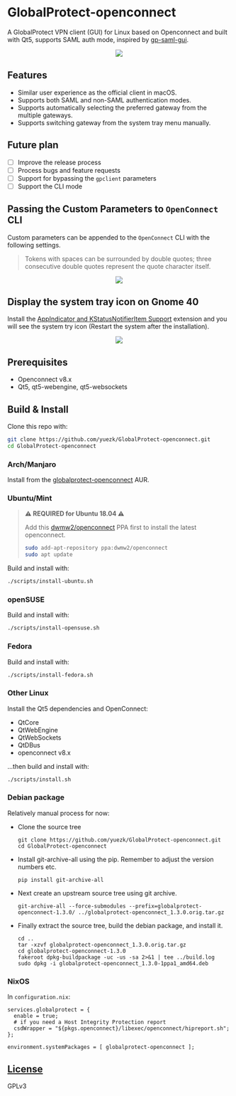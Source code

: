 # GlobalProtect-openconnect
A GlobalProtect VPN client (GUI) for Linux based on Openconnect and built with Qt5, supports SAML auth mode, inspired by [gp-saml-gui](https://github.com/dlenski/gp-saml-gui).

<p align="center">
  <img src="https://user-images.githubusercontent.com/3297602/133869036-5c02b0d9-c2d9-4f87-8c81-e44f68cfd6ac.png">
</p>

## Features

- Similar user experience as the official client in macOS.
- Supports both SAML and non-SAML authentication modes.
- Supports automatically selecting the preferred gateway from the multiple gateways.
- Supports switching gateway from the system tray menu manually.

## Future plan

- [ ] Improve the release process
- [ ] Process bugs and feature requests
- [ ] Support for bypassing the `gpclient` parameters
- [ ] Support the CLI mode

## Passing the Custom Parameters to `OpenConnect` CLI

Custom parameters can be appended to the `OpenConnect` CLI with the following settings.

> Tokens with spaces can be surrounded by double quotes; three consecutive double quotes represent the quote character itself.


<p align="center">
  <img src="https://user-images.githubusercontent.com/3297602/130319209-744be02b-d657-4f49-a76d-d2c81b5c46d5.png" />
<p>
  
## Display the system tray icon on Gnome 40

Install the [AppIndicator and KStatusNotifierItem Support](https://extensions.gnome.org/extension/615/appindicator-support/) extension and you will see the system try icon (Restart the system after the installation).

<p align="center">
  <img src="https://user-images.githubusercontent.com/3297602/130831022-b93492fd-46dd-4a8e-94a4-13b5747120b7.png" />
<p>
 
## Prerequisites

- Openconnect v8.x
- Qt5, qt5-webengine, qt5-websockets

## Build & Install

Clone this repo with:

```sh
git clone https://github.com/yuezk/GlobalProtect-openconnect.git
cd GlobalProtect-openconnect
```

### Arch/Manjaro

Install from the [globalprotect-openconnect](https://aur.archlinux.org/packages/globalprotect-openconnect/) AUR.

### Ubuntu/Mint

> **⚠️ REQUIRED for Ubuntu 18.04 ⚠️**
> 
> Add this [dwmw2/openconnect](https://launchpad.net/~dwmw2/+archive/ubuntu/openconnect) PPA first to install the latest openconnect.
> 
> ```sh
> sudo add-apt-repository ppa:dwmw2/openconnect
> sudo apt update
> ```
  
Build and install with:

```sh
./scripts/install-ubuntu.sh
```
### openSUSE

Build and install with:

```sh
./scripts/install-opensuse.sh
```

### Fedora

Build and install with:

```sh
./scripts/install-fedora.sh
```

### Other Linux

Install the Qt5 dependencies and OpenConnect:

- QtCore
- QtWebEngine
- QtWebSockets
- QtDBus
- openconnect v8.x

...then build and install with:

```sh
./scripts/install.sh
```

### Debian package

Relatively manual process for now:

* Clone the source tree

  ```
  git clone https://github.com/yuezk/GlobalProtect-openconnect.git
  cd GlobalProtect-openconnect
  ```

* Install git-archive-all using the pip. Remember to adjust the version numbers etc.

  ```
  pip install git-archive-all
  ```

* Next create an upstream source tree using git archive.

  ```
  git-archive-all --force-submodules --prefix=globalprotect-openconnect-1.3.0/ ../globalprotect-openconnect_1.3.0.orig.tar.gz
  ```

* Finally extract the source tree, build the debian package, and install it.

  ```
  cd ..
  tar -xzvf globalprotect-openconnect_1.3.0.orig.tar.gz
  cd globalprotect-openconnect-1.3.0
  fakeroot dpkg-buildpackage -uc -us -sa 2>&1 | tee ../build.log
  sudo dpkg -i globalprotect-openconnect_1.3.0-1ppa1_amd64.deb
  ```

### NixOS
  In `configuration.nix`:

  ```
  services.globalprotect = {
    enable = true;
    # if you need a Host Integrity Protection report
    csdWrapper = "${pkgs.openconnect}/libexec/openconnect/hipreport.sh";
  };
  
  environment.systemPackages = [ globalprotect-openconnect ];
  ```
  

## [License](./LICENSE)
GPLv3
